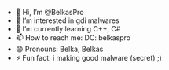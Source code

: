 - 👋 Hi, I’m @BelkasPro
- 👀 I’m interested in gdi malwares
- 🌱 I’m currently learning C++, C#
- 📫 How to reach me: DC: belkaspro
- 😄 Pronouns: Belka, Belkas
- ⚡ Fun fact: i making good malware (secret) ;) 
